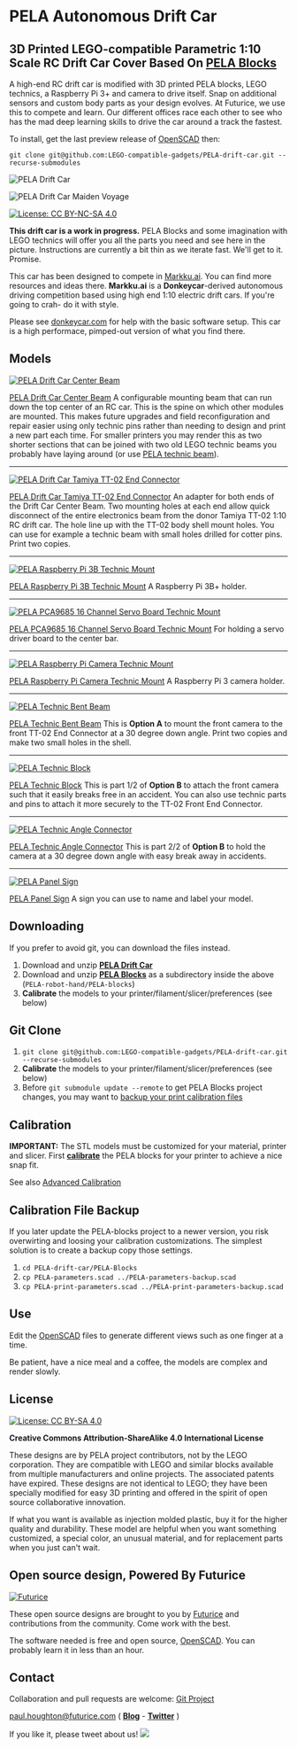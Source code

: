 # PELA Autonomous Drift Car
## 3D Printed LEGO-compatible Parametric 1:10 Scale RC Drift Car Cover Based On [PELA Blocks](http://pelablocks.org)

A high-end RC drift car is modified with 3D printed PELA blocks, LEGO technics, a Raspberry Pi 3+ and camera to drive itself. Snap on additional sensors and custom body parts as your design evolves. At Futurice, we use this to compete and learn. Our different offices race each other to see who has the mad deep learning skills to drive the car around a track the fastest.

To install, get the last preview release of [OpenSCAD](https://www.openscad.org/) then:

`git clone git@github.com:LEGO-compatible-gadgets/PELA-drift-car.git --recurse-submodules`

![PELA Drift Car](images/pela-drift-car.jpg)

![PELA Drift Car Maiden Voyage](images/DonkeyCar-Maiden-Voyage.gif)

[![License: CC BY-NC-SA 4.0](https://img.shields.io/badge/License-CC%20BY--NC--SA%204.0-lightgrey.svg)](https://creativecommons.org/licenses/by-nc-sa/4.0/)

**This drift car is a work in progress.** PELA Blocks and some imagination with LEGO technics will offer you all the parts you need and see here in the picture. Instructions are currently a bit thin as we iterate fast. We'll get to it. Promise.

This car has been designed to compete in [Markku.ai](https://markku.ai/). You can find more resources and ideas there. **Markku.ai** is a **Donkeycar**-derived autonomous driving competition based using high end 1:10 electric drift cars. If you're going to crah- do it with style.

Please see [donkeycar.com](http://www.donkeycar.com/) for help with the basic software setup. This car is a high performace, pimped-out version of what you find there.



## Models

[![PELA Drift Car Center Beam](images/PELA-drift-car-center-beam.png)](https://github.com/LEGO-compatible-gadgets/PELA-drift-car/blob/master/PELA-drift-car-center-beam.stl)

[PELA Drift Car Center Beam](https://github.com/LEGO-compatible-gadgets/PELA-drift-car/blob/master/PELA-drift-car-center-beam.stl) A configurable mounting beam that can run down the top center of an RC car. This is the spine on which other modules are mounted. This makes future upgrades and field reconfiguration and repair easier using only technic pins rather than needing to design and print a new part each time. For smaller printers you may render this as two shorter sections that can be joined with two old LEGO technic beams you probably have laying around (or use [PELA technic beam](https://pelablocks.org)).

___

[![PELA Drift Car Tamiya TT-02 End Connector](images/PELA-drift-car-tt02-end-connector.png)](https://github.com/LEGO-compatible-gadgets/PELA-drift-car/blob/master/PELA-drift-car-tt02-end-connector.stl)

[PELA Drift Car Tamiya TT-02 End Connector](https://github.com/LEGO-compatible-gadgets/PELA-drift-car/blob/master/PELA-drift-car-tt02-end-connector.stl) An adapter for both ends of the Drift Car Center Beam. Two mounting holes at each end allow quick disconnect of the entire electronics beam from the donor Tamiya TT-02 1:10 RC drift car. The hole line up with the TT-02 body shell mount holes. You can use for example a technic beam with small holes drilled for cotter pins. Print two copies.

___

[![PELA Raspberry Pi 3B Technic Mount](images/PELA-raspberry-pi3-technic-mount.png)](https://github.com/LEGO-compatible-gadgets/PELA-drift-car/blob/master/PELA-raspberry-pi3-technic-mount.stl)

[PELA Raspberry Pi 3B Technic Mount](https://github.com/LEGO-compatible-gadgets/PELA-drift-car/blob/master/PELA-raspberry-pi3-technic-mount.stl) A Raspberry Pi 3B+ holder.

___

[![PELA PCA9685 16 Channel Servo Board Technic Mount](images/PELA-pca9685-servo-board-technic-mount.png)](https://github.com/LEGO-compatible-gadgets/PELA-drift-car/blob/master/PELA-pca9685-servo-board-technic-mount.stl)

[PELA PCA9685 16 Channel Servo Board Technic Mount](https://github.com/LEGO-compatible-gadgets/PELA-drift-car/blob/master/PELA-pca9685-servo-board-technic-mount.stl) For holding a servo driver board to the center bar.

___

[![PELA Raspberry Pi Camera Technic Mount](images/PELA-raspberry-pi3-camera-technic-mount.png)](https://github.com/LEGO-compatible-gadgets/PELA-drift-car/blob/master/PELA-raspberry-pi3-camera-technic-mount.stl)

[PELA Raspberry Pi Camera Technic Mount](https://github.com/LEGO-compatible-gadgets/PELA-drift-car/blob/master/PELA-raspberry-pi3-camera-technic-mount.stl) A Raspberry Pi 3 camera holder.

___

[![PELA Technic Bent Beam](images/PELA-technic-bent-beam.png)](https://github.com/LEGO-compatible-gadgets/PELA-drift-car/blob/master/PELA-technic-bent-beam.stl)

[PELA Technic Bent Beam](https://github.com/LEGO-compatible-gadgets/PELA-drift-car/blob/master/PELA-technic-bent-beam.stl) This is **Option A** to mount the front camera to the front TT-02 End Connector at a 30 degree down angle. Print two copies and make two small holes in the shell.

___

[![PELA Technic Block](images/PELA-technic-block.png)](https://github.com/LEGO-compatible-gadgets/PELA-drift-car/blob/master/PELA-technic-block.stl)

[PELA Technic Block](https://github.com/LEGO-compatible-gadgets/PELA-drift-car/blob/master/PELA-technic-block.stl) This is part 1/2 of **Option B** to attach the front camera such that it easily breaks free in an accident. You can also use technic parts and pins to attach it more securely to the TT-02 Front End Connector.

___

[![PELA Technic Angle Connector](images/PELA-technic-angle-connector.png)](https://github.com/LEGO-compatible-gadgets/PELA-parametric-blocks/blob/master/technic-beam/PELA-technic-angle-connector.stl)

[PELA Technic Angle Connector](https://github.com/LEGO-compatible-gadgets/PELA-parametric-blocks/blob/master/technic-beam/PELA-technic-angle-connector.stl) This is part 2/2 of **Option B** to hold the camera at a 30 degree down angle with easy break away in accidents.

___

[![PELA Panel Sign](images/PELA-panel-sign.png)](https://github.com/LEGO-compatible-gadgets/PELA-parametric-blocks/blob/master/technic-beam/PELA-panel-sign.stl)

[PELA Panel Sign](https://github.com/LEGO-compatible-gadgets/PELA-parametric-blocks/blob/master/technic-beam/PELA-panel-sign.stl) A sign you can use to name and label your model.


## Downloading

If you prefer to avoid git, you can download the files instead.

1. Download and unzip **[PELA Drift Car](https://github.com/LEGO-Prototypes/PELA-drift-car/archive/master.zip)**
1. Download and unzip **[PELA Blocks](https://github.com/LEGO-Prototypes/PELA-blocks/archive/master.zip)** as a subdirectory inside the above (`PELA-robot-hand/PELA-blocks`)
1. **Calibrate** the models to your printer/filament/slicer/preferences (see below)

## Git Clone

1. `git clone git@github.com:LEGO-compatible-gadgets/PELA-drift-car.git --recurse-submodules`
1. **Calibrate** the models to your printer/filament/slicer/preferences (see below)
1. Before `git submodule update --remote` to get PELA Blocks project changes, you may want to [backup your print calibration files](http://pelablocks.org/#calibration-file-backup)

## Calibration

**IMPORTANT:** The STL models must be customized for your material, printer and slicer. First **[calibrate](http://pelablocks.org/#calibrate)** the PELA blocks for your printer to achieve a nice snap fit.

See also [Advanced Calibration](http://pelablocks.org/ADVANCED-CALIBRATION)

## Calibration File Backup

If you later update the PELA-blocks project to a newer version, you risk overwirting and loosing your calibration customizations. The simplest solution is to create a backup copy those settings.

1. `cd PELA-drift-car/PELA-Blocks`
1. `cp PELA-parameters.scad ../PELA-parameters-backup.scad`
1. `cp PELA-print-parameters.scad ../PELA-print-parameters-backup.scad`

## Use

Edit the [OpenSCAD](http://www.openscad.org/) files to generate different views such as one finger at a time.

Be patient, have a nice meal and a coffee, the models are complex and render slowly.

## License

[![License: CC BY-SA 4.0](https://licensebuttons.net/l/by-sa/3.0/88x31.png)](https://creativecommons.org/licenses/by-sa/4.0/)

**Creative Commons Attribution-ShareAlike 4.0 International License**

These designs are by PELA project contributors, not by the LEGO corporation. They are compatible with LEGO and similar blocks available from multiple manufacturers and online projects. The associated patents have expired. These designs are not identical to LEGO; they have been specially modified for easy 3D printing and offered in the spirit of open source collaborative innovation.

If what you want is available as injection molded plastic, buy it for the higher quality and durability. These model are helpful when you want something customized, a special color, an unusual material, and for replacement parts when you just can't wait.

## Open source design, Powered By Futurice

[![Futurice](images/futurice-logo.jpg)](https://futurice.com)

These open source designs are brought to you by [Futurice](http://futurice.com) and contributions from the community. Come work with the best.

The software needed is free and open source, [OpenSCAD](http://www.openscad.org/). You can probably learn it in less than an hour.

## Contact

Collaboration and pull requests are welcome: [Git Project](https://github.com/LEGO-Prototypes/PELA-drift-car)

paul.houghton@futurice.com ( **[Blog](https://medium.com/@paulhoughton)** - **[Twitter](https://twitter.com/mobile_rat)** )

If you like it, please tweet about us! [<img src="images/share-twitter-button.jpg">](https://twitter.com/intent/tweet?screen_name=mobile_rat&hashtags=PELAblocks&related=mobile_rat&text=3D%20printed%20LEGO%20drift%20car%20shell&tw_p=tweetbutton&url=http%3A%2F%2Fdriftcar.pelablocks.org)
